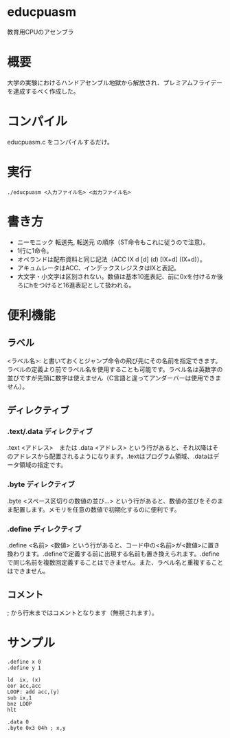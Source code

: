 # educpuasm
教育用CPUのアセンブラ

# 概要
大学の実験におけるハンドアセンブル地獄から解放され、プレミアムフライデーを達成するべく作成した。

# コンパイル
educpuasm.c をコンパイルするだけ。

# 実行
```
./educpuasm <入力ファイル名> <出力ファイル名>
```

# 書き方
* ニーモニック 転送先, 転送元 の順序（ST命令もこれに従うので注意）。
* 1行に1命令。
* オペランドは配布資料と同じ記法（ACC IX d [d] (d) [IX+d] (IX+d)）。
* アキュムレータはACC、インデックスレジスタはIXと表記。
* 大文字・小文字は区別されない。数値は基本10進表記、前に0xを付けるか後ろにhをつけると16進表記として扱われる。

# 便利機能
## ラベル
<ラベル名>: と書いておくとジャンプ命令の飛び先にその名前を指定できます。ラベルの定義より前でラベル名を使用することも可能です。ラベル名は英数字の並びですが先頭に数字は使えません（C言語と違ってアンダーバーは使用できません）。

## ディレクティブ
### .text/.data ディレクティブ
.text <アドレス>　または .data <アドレス> という行があると、それ以降はそのアドレスから配置されるようになります。.textはプログラム領域、.dataはデータ領域の指定です。

### .byte ディレクティブ
.byte <スペース区切りの数値の並び...> という行があると、数値の並びをそのまま配置します。メモリを任意の数値で初期化するのに便利です。

### .define ディレクティブ
.define <名前> <数値> という行があると、コード中の<名前>が<数値>に置き換わります。.defineで定義する前に出現する名前も置き換えられます。.defineで同じ名前を複数回定義することはできません。また、ラベル名と重複することはできません。

## コメント
; から行末まではコメントとなります（無視されます）。

# サンプル
```
.define x 0
.define y 1

ld  ix, (x)
eor acc,acc
LOOP: add acc,(y)
sub ix,1
bnz LOOP
hlt

.data 0
.byte 0x3 04h ; x,y
```
